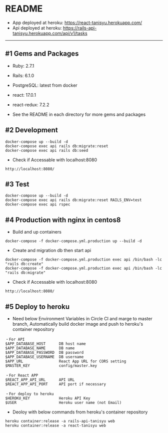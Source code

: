 # README

- App deployed at heroku: https://react-tanisyu.herokuapp.com/
- Api deployed at heroku: https://rails-api-tanisyu.herokuapp.com/api/v1/tasks
---

## #1 Gems and Packages

- Ruby: 2.7.1
- Rails: 6.1.0
- PostgreSQL: latest from docker

- react: 17.0.1
- react-redux: 7.2.2

- See the README in each directory for more gems and packages

## #2 Development

```
docker-compose up --build -d
docker-compose exec api rails db:migrate:reset
docker-compose exec api rails db:seed
```

- Check if Accessable with localhost:8080

```
http://localhost:8080/
```

## #3 Test

```
docker-compose up --build -d
docker-compose exec api rails db:migrate:reset RAILS_ENV=test
docker-compose exec api rspec
```

## #4 Production with nginx in centos8

- Build and up containers

```
docker-compose -f docker-compose.yml.production up --build -d
```

- Create and migration db then start api

```
docker-compose -f docker-compose.yml.production exec api /bin/bash -lc "rails db:create"
docker-compose -f docker-compose.yml.production exec api /bin/bash -lc "rails db:migrate"
```

- Check if Accessable with localhost:8080

```
http://localhost:8080/
```

## #5 Deploy to heroku

- Need below Environment Variables in Circle CI and marge to master branch, Automatically build docker image and push to heroku's container repository

```
・For API
$APP_DATABASE_HOST      DB host name
$APP_DATABASE_NAME      DB name
$APP_DATABASE_PASSWORD  DB password
$APP_DATABASE_USERNAME  DB username
$APP_URL                React App URL for CORS setting
$MASTER_KEY             config/master.key

・For React APP
$REACT_APP_API_URL      API URL
$REACT_APP_API_PORT     API port if necessary

・For deploy to heroku
$HEROKU_KEY             Heroku API Key
$USER                   Heroku user name (not Email)
```

- Deoloy with below commands from heroku's container repository

```
heroku container:release -a rails-api-tanisyu web
heroku container:release -a react-tanisyu web
```
